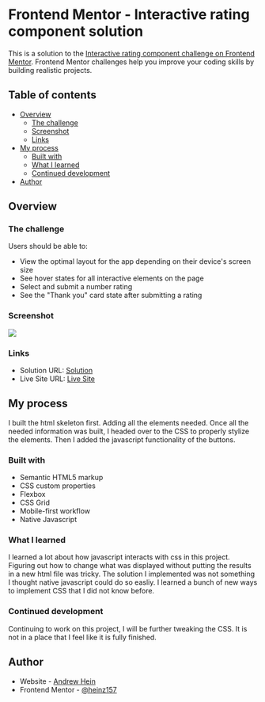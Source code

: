 # Frontend Mentor - Interactive rating component solution

This is a solution to the [Interactive rating component challenge on Frontend Mentor](https://www.frontendmentor.io/challenges/interactive-rating-component-koxpeBUmI). Frontend Mentor challenges help you improve your coding skills by building realistic projects. 

## Table of contents

- [Overview](#overview)
  - [The challenge](#the-challenge)
  - [Screenshot](#screenshot)
  - [Links](#links)
- [My process](#my-process)
  - [Built with](#built-with)
  - [What I learned](#what-i-learned)
  - [Continued development](#continued-development)
- [Author](#author)

## Overview

### The challenge

Users should be able to:

- View the optimal layout for the app depending on their device's screen size
- See hover states for all interactive elements on the page
- Select and submit a number rating
- See the "Thank you" card state after submitting a rating

### Screenshot

![](./screenshot.jpg)

### Links

- Solution URL: [Solution](https://www.frontendmentor.io/solutions/mobile-first-rating-component-ViQxPEAN8i)
- Live Site URL: [Live Site](https://heinz157.github.io/interactive-rating-component-main/)

## My process

I built the html skeleton first. Adding all the elements needed. Once all the needed information was built, I headed over to the CSS to properly stylize the elements. Then I added the javascript functionality of the buttons.

### Built with

- Semantic HTML5 markup
- CSS custom properties
- Flexbox
- CSS Grid
- Mobile-first workflow
- Native Javascript


### What I learned

I learned a lot about how javascript interacts with css in this project. Figuring out how to change what was displayed without putting the results in a new html file was tricky. The solution I implemented was not something I thought native javascript could do so easliy. I learned a bunch of new ways to implement CSS that I did not know before.

### Continued development

Continuing to work on this project, I will be further tweaking the CSS. It is not in a place that I feel like it is fully finished.

## Author

- Website - [Andrew Hein](https://github.com/Heinz157)
- Frontend Mentor - [@heinz157](https://www.frontendmentor.io/profile/heinz157)
